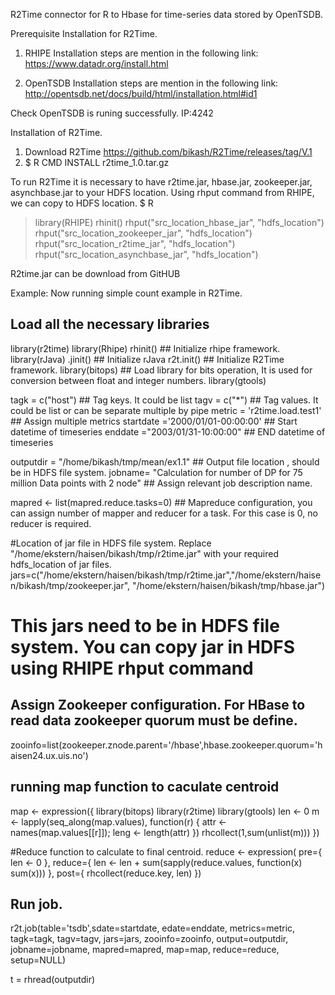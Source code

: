 R2Time connector for R to Hbase for time-series data stored by OpenTSDB.  


Prerequisite Installation for R2Time.
1. RHIPE
Installation steps are mention in the following link:
https://www.datadr.org/install.html

2. OpenTSDB
Installation steps are mention in the following link:
http://opentsdb.net/docs/build/html/installation.html#id1

Check OpenTSDB is runing successfully.
IP:4242

Installation of R2Time.
1. Download R2Time https://github.com/bikash/R2Time/releases/tag/V.1
2. $ R CMD INSTALL r2time_1.0.tar.gz

To run R2Time it is necessary to have r2time.jar, hbase.jar, zookeeper.jar, asynchbase.jar to your HDFS location. Using rhput command from RHIPE, we can copy to HDFS location.
$ R
> library(RHIPE)
> rhinit()
> rhput("src_location_hbase_jar", "hdfs_location")
> rhput("src_location_zookeeper_jar", "hdfs_location")
> rhput("src_location_r2time_jar", "hdfs_location")
> rhput("src_location_asynchbase_jar", "hdfs_location")

R2time.jar can be download from GitHUB

Example:
Now running simple count example in R2Time.


## Load all the necessary libraries
library(r2time)
library(Rhipe)
rhinit()	## Initialize rhipe framework.
library(rJava)
.jinit()    ## Initialize rJava
r2t.init()  ## Initialize R2Time  framework.
library(bitops) ## Load library for bits operation, It is used for conversion between float and integer numbers.
library(gtools)


tagk = c("host") ## Tag keys. It could be list
tagv = c("*")	## Tag values. It could be list or can be separate multiple by pipe
metric = 'r2time.load.test1' ## Assign multiple metrics
startdate ='2000/01/01-00:00:00' ## Start datetime of timeseries
enddate ="2003/01/31-10:00:00"   ## END datetime of timeseries

outputdir = "/home/bikash/tmp/mean/ex1.1" ## Output file location , should be in HDFS file system.
jobname= "Calculation for number of DP for 75 million Data points with 2 node" ## Assign relevant job description name.

mapred <- list(mapred.reduce.tasks=0) ## Mapreduce configuration, you can assign number of mapper and reducer for a task. For this case is 0, no reducer is required.

#Location of jar file in HDFS file system. Replace "/home/ekstern/haisen/bikash/tmp/r2time.jar" with your required hdfs_location of jar files.
jars=c("/home/ekstern/haisen/bikash/tmp/r2time.jar","/home/ekstern/haisen/bikash/tmp/zookeeper.jar", "/home/ekstern/haisen/bikash/tmp/hbase.jar")
# This jars need to be in HDFS file system. You can copy jar in HDFS using RHIPE rhput command

## Assign Zookeeper configuration. For HBase to read data zookeeper quorum must be define.
zooinfo=list(zookeeper.znode.parent='/hbase',hbase.zookeeper.quorum='haisen24.ux.uis.no')


## running map function to caculate centroid
map <- expression({
    library(bitops)
    library(r2time)
    library(gtools)
    len <- 0
    m <- lapply(seq_along(map.values), function(r) {
        attr <- names(map.values[[r]]);
        leng <-  length(attr)
    })
    rhcollect(1,sum(unlist(m)))
 })

#Reduce function to calculate to final centroid.
reduce <- expression(
   pre={
      len <- 0
   },
   reduce={
      len <- len + sum(sapply(reduce.values, function(x) sum(x)))
   },
   post={
      rhcollect(reduce.key, len)
})

## Run job.
r2t.job(table='tsdb',sdate=startdate, edate=enddate, metrics=metric, tagk=tagk, tagv=tagv, jars=jars, zooinfo=zooinfo,
    	output=outputdir, jobname=jobname, mapred=mapred, map=map, reduce=reduce, setup=NULL)

t = rhread(outputdir)




